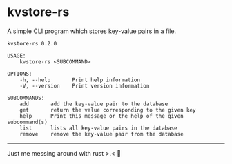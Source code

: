 # kvstore-rs

A simple CLI program which stores key-value pairs in a file.

```console
kvstore-rs 0.2.0

USAGE:
    kvstore-rs <SUBCOMMAND>

OPTIONS:
    -h, --help       Print help information
    -V, --version    Print version information

SUBCOMMANDS:
    add       add the key-value pair to the database
    get       return the value corresponding to the given key
    help      Print this message or the help of the given subcommand(s)
    list      lists all key-value pairs in the database
    remove    remove the key-value pair from the database
```

---
Just me messing around with rust >.< 🦀

